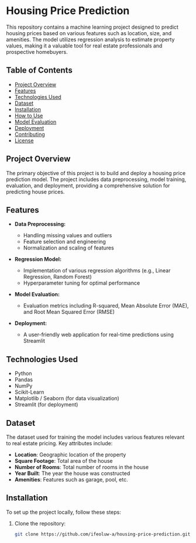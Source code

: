 # Housing Price Prediction

This repository contains a machine learning project designed to predict housing prices based on various features such as location, size, and amenities. The model utilizes regression analysis to estimate property values, making it a valuable tool for real estate professionals and prospective homebuyers.

## Table of Contents

- [Project Overview](#project-overview)
- [Features](#features)
- [Technologies Used](#technologies-used)
- [Dataset](#dataset)
- [Installation](#installation)
- [How to Use](#how-to-use)
- [Model Evaluation](#model-evaluation)
- [Deployment](#deployment)
- [Contributing](#contributing)
- [License](#license)

## Project Overview

The primary objective of this project is to build and deploy a housing price prediction model. The project includes data preprocessing, model training, evaluation, and deployment, providing a comprehensive solution for predicting house prices.

## Features

- **Data Preprocessing:** 
  - Handling missing values and outliers
  - Feature selection and engineering
  - Normalization and scaling of features

- **Regression Model:** 
  - Implementation of various regression algorithms (e.g., Linear Regression, Random Forest)
  - Hyperparameter tuning for optimal performance

- **Model Evaluation:** 
  - Evaluation metrics including R-squared, Mean Absolute Error (MAE), and Root Mean Squared Error (RMSE)

- **Deployment:** 
  - A user-friendly web application for real-time predictions using Streamlit

## Technologies Used

- Python
- Pandas
- NumPy
- Scikit-Learn
- Matplotlib / Seaborn (for data visualization)
- Streamlit (for deployment)

## Dataset

The dataset used for training the model includes various features relevant to real estate pricing. Key attributes include:

- **Location**: Geographic location of the property
- **Square Footage**: Total area of the house
- **Number of Rooms**: Total number of rooms in the house
- **Year Built**: The year the house was constructed
- **Amenities**: Features such as garage, pool, etc.

## Installation

To set up the project locally, follow these steps:

1. Clone the repository:
   ```bash
   git clone https://github.com/ifeoluw-a/housing-price-prediction.git
